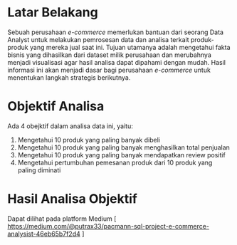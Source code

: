 # Latar Belakang
Sebuah perusahaan _e-commerce_ memerlukan bantuan dari seorang Data Analyst untuk melakukan pemrosesan data dan analisa terkait produk-produk yang mereka jual saat ini. Tujuan utamanya adalah mengetahui fakta bisnis yang dihasilkan dari dataset milik perusahaan dan merubahnya menjadi visualisasi agar hasil analisa dapat dipahami dengan mudah. Hasil informasi ini akan menjadi dasar bagi perusahaan _e-commerce_ untuk menentukan langkah strategis berikutnya.

# Objektif Analisa
Ada 4 obejktif dalam analisa data ini, yaitu:
1. Mengetahui 10 produk yang paling banyak dibeli
2. Mengetahui 10 produk yang paling banyak menghasilkan total penjualan
3. Mengetahui 10 produk yang paling banyak mendapatkan review positif
4. Mengetahui pertumbuhan pemesanan produk dari 10 produk yang paling diminati

# Hasil Analisa Objektif
Dapat dilihat pada platform Medium [ https://medium.com/@putrax33/pacmann-sql-project-e-commerce-analysist-46eb65b7f2d4 ]
